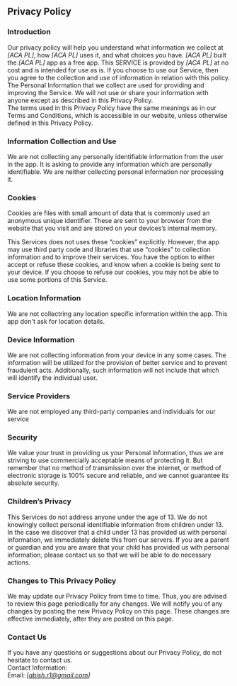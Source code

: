 Privacy Policy  
----------------

### Introduction  
Our privacy policy will help you understand what information we collect at *[ACA PL]*, how *[ACA PL]* uses it, and what choices you have.
*[ACA PL]* built the *[ACA PL]* app as a free app. This SERVICE is provided by *[ACA PL]* at no cost and is intended for use as is.
If you choose to use our Service, then you agree to the collection and use of information in  relation with this policy. The Personal Information that we collect are used for providing and improving the Service. We will not use or share your information with anyone except as described in this Privacy Policy.  
The terms used in this Privacy Policy have the same meanings as in our Terms and Conditions, which is accessible in our website, unless otherwise  defined in this Privacy Policy.

### Information Collection and Use  
We are not collecting any personally identifiable information from the user in the app. It is asking to provide any information which are personally identifiable. We are neither collecting personal information nor processing it. 

### Cookies  
Cookies are files with small amount of data that is commonly used an anonymous unique identifier. These are sent to your browser from the website that you visit and are stored on your devices’s internal memory.  

This Services does not uses these “cookies” explicitly. However, the app may use third party code and libraries that use “cookies” to collection information and to improve their services. You have the option  to either accept or refuse these cookies, and know when a cookie is being sent to your device. If you choose to refuse our cookies, you may not be able to use some portions of this Service.  

### Location Information  
We are not collectring any location specific information within the app. This app don't ask for location details.  

### Device Information  
We are not collecting information from your device in any some cases. The information will be utilized for the provision of better service and to prevent fraudulent acts. Additionally, such information will not include that which will identify the individual user.  

### Service Providers  
We are not employed any third-party companies and individuals for our service  

### Security  
We value your trust in providing us your Personal Information, thus we are striving to use commercially acceptable means of protecting it. But remember that no method of transmission over  the internet, or method of electronic storage is 100% secure and reliable, and we cannot guarantee its absolute security.  

### Children’s Privacy  
This Services do not address anyone under the age of 13. We do not knowingly collect personal identifiable information from children under 13. In the case we discover that a child under 13 has provided us with personal information, we immediately delete this from our servers. If you  are  a  parent  or  guardian and you are aware that your child has provided us with personal information, please contact us so that we will be able to do necessary actions.  

### Changes to This Privacy Policy  
We may update our Privacy Policy from time to time. Thus, you are advised to review this page periodically for any changes. We will notify you of any changes by posting the new Privacy Policy on this page. These changes are effective immediately, after they are posted on this page.  

### Contact Us  
If you have any questions or suggestions about our Privacy Policy, do not hesitate to contact us.  
Contact Information:  
Email: *[abish.r1@gmail.com]*  
